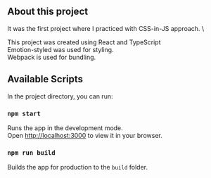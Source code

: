 ## About this project

It was the first project where I practiced with CSS-in-JS approach. \

This project was created using React and TypeScript \
Emotion-styled was used for styling. \
Webpack is used for bundling.

## Available Scripts

In the project directory, you can run:

### `npm start`

Runs the app in the development mode.\
Open [http://localhost:3000](http://localhost:3000) to view it in your browser.

### `npm run build`

Builds the app for production to the `build` folder.